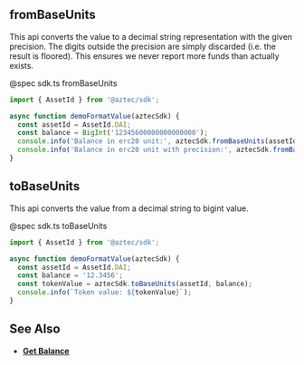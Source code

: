 ## fromBaseUnits

This api converts the value to a decimal string representation with the given precision. The digits outside the precision are simply discarded (i.e. the result is floored). This ensures we never report more funds than actually exists.

@spec sdk.ts fromBaseUnits

```js
import { AssetId } from '@aztec/sdk';

async function demoFormatValue(aztecSdk) {
  const assetId = AssetId.DAI;
  const balance = BigInt('12345600000000000000');
  console.info('Balance in erc20 unit:', aztecSdk.fromBaseUnits(assetId, balance));
  console.info('Balance in erc20 unit with precision:', aztecSdk.fromBaseUnits(assetId, balance, 6));
}
```

## toBaseUnits

This api converts the value from a decimal string to bigint value.

@spec sdk.ts toBaseUnits

```js
import { AssetId } from '@aztec/sdk';

async function demoFormatValue(aztecSdk) {
  const assetId = AssetId.DAI;
  const balance = '12.3456';
  const tokenValue = aztecSdk.toBaseUnits(assetId, balance);
  console.info(`Token value: ${tokenValue}`);
}
```

## See Also

- **[Get Balance](/#/zkAssets/getBalance)**
